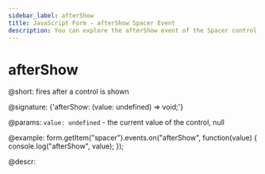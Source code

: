 ```yaml
---
sidebar_label: afterShow
title: JavaScript Form - afterShow Spacer Event 
description: You can explore the afterShow event of the Spacer control of Form in the documentation of the DHTMLX JavaScript UI library. Browse developer guides and API reference, try out code examples and live demos, and download a free 30-day evaluation version of DHTMLX Suite 7.
---
```


# afterShow

@short: fires after a control is shown

@signature: {'afterShow: (value: undefined) => void;'}

@params:
`value: undefined` - the current value of the control, null

@example:
form.getItem("spacer").events.on("afterShow", function(value) {
    console.log("afterShow", value);
});

@descr:
